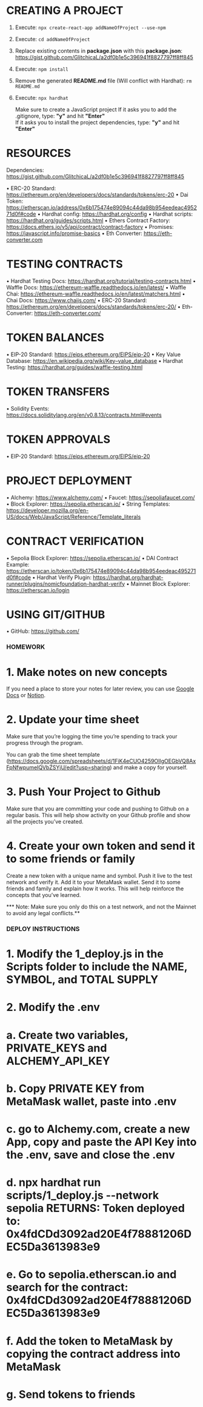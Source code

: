 # CREATING A PROJECT
1. Execute: `npx create-react-app addNameOfProject --use-npm`
2. Execute: `cd addNameOfProject`
3. Replace existing contents in **package.json** with this **package.json**: https://gist.github.com/GlitchicaL/a2df0b1e5c396941f8827797ff8ff845
4. Execute: `npm install`
5. Remove the generated **README.md** file (Will conflict with Hardhat): `rm README.md`
6. Execute: `npx hardhat`
    
    Make sure to create a JavaScript project
    If it asks you to add the .gitignore, type: **"y"** and hit **"Enter"**    
    If it asks you to install the project dependencies, type: **"y"** and hit **"Enter"**

# RESOURCES
Dependencies:
https://gist.github.com/GlitchicaL/a2df0b1e5c396941f8827797ff8ff845

• ERC-20 Standard: https://ethereum.org/en/developers/docs/standards/tokens/erc-20
• Dai Token: https://etherscan.io/address/0x6b175474e89094c44da98b954eedeac495271d0f#code
• Hardhat config: https://hardhat.org/config
• Hardhat scripts: https://hardhat.org/guides/scripts.html
• Ethers Contract Factory: https://docs.ethers.io/v5/api/contract/contract-factory
• Promises: https://javascript.info/promise-basics
• Eth Converter: https://eth-converter.com

# TESTING CONTRACTS
• Hardhat Testing Docs: https://hardhat.org/tutorial/testing-contracts.html
• Waffle Docs: https://ethereum-waffle.readthedocs.io/en/latest/
• Waffle Chai: https://ethereum-waffle.readthedocs.io/en/latest/matchers.html
• Chai Docs: https://www.chaijs.com/
• ERC-20 Standard: https://ethereum.org/en/developers/docs/standards/tokens/erc-20/
• Eth-Converter: https://eth-converter.com/

# TOKEN BALANCES
• EIP-20 Standard: https://eips.ethereum.org/EIPS/eip-20
• Key Value Database: https://en.wikipedia.org/wiki/Key–value_database
• Hardhat Testing: https://hardhat.org/guides/waffle-testing.html

# TOKEN TRANSFERS
• Solidity Events: https://docs.soliditylang.org/en/v0.8.13/contracts.html#events

# TOKEN APPROVALS
• EIP-20 Standard: https://eips.ethereum.org/EIPS/eip-20

# PROJECT DEPLOYMENT
• Alchemy: https://www.alchemy.com/
• Faucet: https://sepoliafaucet.com/
• Block Explorer: https://sepolia.etherscan.io/
• String Templates: https://developer.mozilla.org/en-US/docs/Web/JavaScript/Reference/Template_literals

# CONTRACT VERIFICATION
• Sepolia Block Explorer: https://sepolia.etherscan.io/
• DAI Contract Example: https://etherscan.io/token/0x6b175474e89094c44da98b954eedeac495271d0f#code
• Hardhat Verify Plugin: https://hardhat.org/hardhat-runner/plugins/nomicfoundation-hardhat-verify
• Mainnet Block Explorer: https://etherscan.io/login

# USING GIT/GITHUB
• GitHub: https://github.com/


### HOMEWORK ###
# 1. Make notes on new concepts
If you need a place to store your notes for later review, you can use [Google Docs](https://docs.google.com/) or [Notion](https://www.notion.so/).

# 2. Update your time sheet
Make sure that you’re logging the time you’re spending to track your progress through the program.

You can grab the time sheet template (https://docs.google.com/spreadsheets/d/1FiK4eCUO4259OIlgOEGbVQ8AxFpNfwpumeIQVbZSYjU/edit?usp=sharing) and make a copy for yourself.

# 3. Push Your Project to Github
Make sure that you are committing your code and pushing to Github on a regular basis. This will help show activity on your Github profile and show all the projects you’ve created.

# 4. Create your own token and send it to some friends or family
Create a new token with a unique name and symbol. Push it live to the test network and verify it. Add it to your MetaMask wallet. Send it to some friends and family and explain how it works. This will help reinforce the concepts that you’ve learned.

*** Note: Make sure you only do this on a test network, and not the Mainnet to avoid any legal conflicts.**


### DEPLOY INSTRUCTIONS
# 1. Modify the 1_deploy.js in the Scripts folder to include the NAME, SYMBOL, and TOTAL SUPPLY
# 2. Modify the .env 
# a. Create two variables, PRIVATE_KEYS and ALCHEMY_API_KEY
# b. Copy PRIVATE KEY from MetaMask wallet, paste into .env
# c. go to Alchemy.com, create a new App, copy and paste the API Key into the .env, save and close the .env
# d. npx hardhat run scripts/1_deploy.js --network sepolia RETURNS: Token deployed to: 0x4fdCDd3092ad20E4f78881206DEC5Da3613983e9
# e. Go to sepolia.etherscan.io and search for the contract: 0x4fdCDd3092ad20E4f78881206DEC5Da3613983e9
# f. Add the token to MetaMask by copying the contract address into MetaMask
# g. Send tokens to friends
